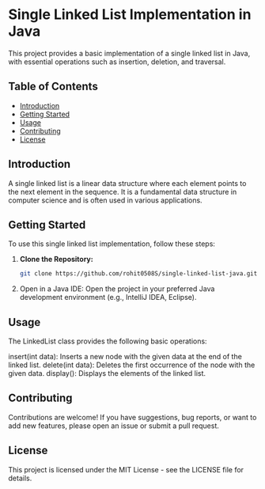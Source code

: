 # Single Linked List Implementation in Java

This project provides a basic implementation of a single linked list in Java, with essential operations such as insertion, deletion, and traversal.

## Table of Contents

- [Introduction](#introduction)
- [Getting Started](#getting-started)
- [Usage](#usage)
- [Contributing](#contributing)
- [License](#license)

## Introduction

A single linked list is a linear data structure where each element points to the next element in the sequence. It is a fundamental data structure in computer science and is often used in various applications.

## Getting Started

To use this single linked list implementation, follow these steps:

1. **Clone the Repository:**
   ```bash
   git clone https://github.com/rohit0508S/single-linked-list-java.git

   
2. Open in a Java IDE:
Open the project in your preferred Java development environment (e.g., IntelliJ IDEA, Eclipse).
## Usage

The LinkedList class provides the following basic operations:

insert(int data): Inserts a new node with the given data at the end of the linked list.
delete(int data): Deletes the first occurrence of the node with the given data.
display(): Displays the elements of the linked list.

## Contributing
Contributions are welcome! If you have suggestions, bug reports, or want to add new features, please open an issue or submit a pull request.

## License
This project is licensed under the MIT License - see the LICENSE file for details.
